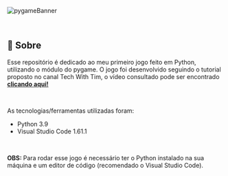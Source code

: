 ![pygameBanner](https://user-images.githubusercontent.com/70289115/139775547-7841a9ac-e75d-4afd-b4d7-5005769c7dc4.png)

<br>

## 📖 Sobre

Esse repositório é dedicado ao meu primeiro jogo feito em Python, utilizando o módulo do pygame. O jogo foi desenvolvido seguindo o tutorial proposto no canal Tech With Tim, o vídeo consultado pode ser encontrado <b><a href="https://www.youtube.com/watch?v=jO6qQDNa2UY&pp=ugMICgJwdBABGAE%3D" target="_blank"> clicando aqui! </a> </b>

<br>

As tecnologias/ferramentas utilizadas foram:

- Python 3.9
- Visual Studio Code 1.61.1

<br>

<b>OBS: </b>  Para rodar esse jogo é necessário ter o Python instalado na sua máquina e um editor de código (recomendado o Visual Studio Code).